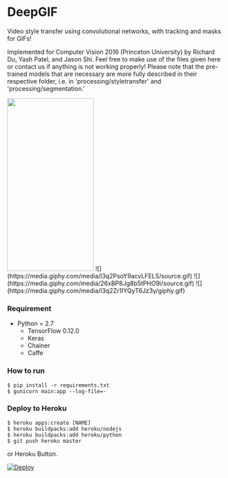 # DeepGIF
Video style transfer using convolutional networks, with tracking and masks for GIFs!

Implemented for Computer Vision 2016 (Princeton University) by Richard Du, Yash Patel, and Jason Shi. Feel free to make use of the files given here or contact us if anything is not working properly! Please note that the pre-trained models that are necessary are more fully described in their respective folder, i.e. in 'processing/styletransfer' and 'processing/segmentation.'

<img src="https://media.giphy.com/media/l3q2GFXj10Zk4u6k0/source.gif" width="200" height="400" />
![](https://media.giphy.com/media/l3q2PsoY9acvLFELS/source.gif)
![](https://media.giphy.com/media/26xBP8Jg8b5tPHO9i/source.gif)
![](https://media.giphy.com/media/l3q2Zr1IYQyT6Jz3y/giphy.gif)

### Requirement ###

- Python = 2.7
  - TensorFlow 0.12.0
  - Keras
  - Chainer
  - Caffe

### How to run ###

    $ pip install -r requirements.txt
    $ gunicorn main:app --log-file=-


### Deploy to Heroku ###

    $ heroku apps:create [NAME]
    $ heroku buildpacks:add heroku/nodejs
    $ heroku buildpacks:add heroku/python
    $ git push heroku master

or Heroku Button.

[![Deploy](https://www.herokucdn.com/deploy/button.svg)](https://heroku.com/deploy)
